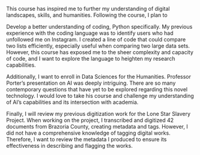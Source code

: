 This course has inspired me to further my understanding of digital landscapes, skills, and humanities. Following the course, I plan to

Develop a better understanding of coding, Python specifically. My previous experience with the coding language was to identify users who had unfollowed me on Instagram. I created a line of code that could compare two lists efficiently, especially useful when comparing two large data sets. However, this course has exposed me to the sheer complexity and capacity of code, and I want to explore the language to heighten my research capabilities. 

Additionally, I want to enroll in Data Sciences for the Humanities. Professor Porter’s presentation on AI was deeply intriguing. There are so many contemporary questions that have yet to be explored regarding this novel technology. I would love to take his course and challenge my understanding of AI’s capabilities and its intersection with academia. 

Finally, I will review my previous digitization work for the Lone Star Slavery Project. When working on the project, I transcribed and digitized 42 documents from Brazoria County, creating metadata and tags. However, I did not have a comprehensive knowledge of tagging digital works. Therefore, I want to review the metadata I produced to ensure its effectiveness in describing and flagging the works. 

